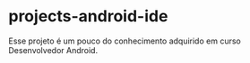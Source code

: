 # projects-android-ide
Esse projeto é um pouco do conhecimento adquirido em curso Desenvolvedor Android. 

